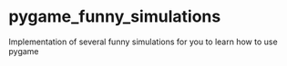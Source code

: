 # pygame_funny_simulations
Implementation of several funny simulations for you to learn how to use pygame
